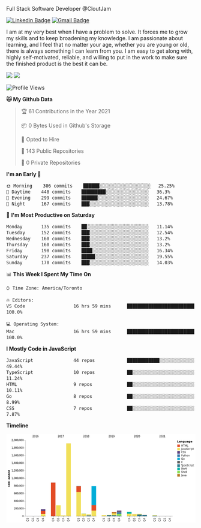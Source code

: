 Full Stack Software Developer @CloutJam

[![Linkedin Badge](https://img.shields.io/badge/-Jesse%20Okeya-6633cc?style=flat-square&logo=Linkedin&logoColor=white&link=https://www.linkedin.com/in/jesse-okeya-45a38510a/)](https://www.linkedin.com/in/jesse-okeya-45a38510a/) 
[![Gmail Badge](https://img.shields.io/badge/-jesseokeya@gmail.com-6633cc?style=flat-square&logo=Gmail&logoColor=white&link=mailto:jesseokeya@gmail.com)](mailto:jesseokeya@gmail.com)

I am at my very best when I have a problem to solve. It forces me to grow my skills and to keep broadening my knowledge. I am passionate about learning, and I feel that no matter your age, whether you are young or old, there is always something I can learn from you. I am easy to get along with, highly self-motivated, reliable, and willing to put in the work to make sure the finished product is the best it can be.

![](https://github-readme-stats.vercel.app/api?username=jesseokeya&show_icons=true&theme=radical) ![](https://github-readme-stats.vercel.app/api/top-langs/?username=jesseokeya&layout=compact&theme=radical)

<!--START_SECTION:waka-->
![Profile Views](http://img.shields.io/badge/Profile%20Views-6-blue)

**🐱 My Github Data** 

> 🏆 61 Contributions in the Year 2021
 > 
> 📦 0 Bytes Used in Github's Storage 
 > 
> 💼 Opted to Hire
 > 
> 📜 143 Public Repositories 
 > 
> 🔑 0 Private Repositories  
 > 
**I'm an Early 🐤** 

```text
🌞 Morning    306 commits    ██████░░░░░░░░░░░░░░░░░░░   25.25% 
🌆 Daytime    440 commits    █████████░░░░░░░░░░░░░░░░   36.3% 
🌃 Evening    299 commits    ██████░░░░░░░░░░░░░░░░░░░   24.67% 
🌙 Night      167 commits    ███░░░░░░░░░░░░░░░░░░░░░░   13.78%

```
📅 **I'm Most Productive on Saturday** 

```text
Monday       135 commits    ██░░░░░░░░░░░░░░░░░░░░░░░   11.14% 
Tuesday      152 commits    ███░░░░░░░░░░░░░░░░░░░░░░   12.54% 
Wednesday    160 commits    ███░░░░░░░░░░░░░░░░░░░░░░   13.2% 
Thursday     160 commits    ███░░░░░░░░░░░░░░░░░░░░░░   13.2% 
Friday       198 commits    ████░░░░░░░░░░░░░░░░░░░░░   16.34% 
Saturday     237 commits    █████░░░░░░░░░░░░░░░░░░░░   19.55% 
Sunday       170 commits    ███░░░░░░░░░░░░░░░░░░░░░░   14.03%

```


📊 **This Week I Spent My Time On** 

```text
⌚︎ Time Zone: America/Toronto

🔥 Editors: 
VS Code                  16 hrs 59 mins      █████████████████████████   100.0%

💻 Operating System: 
Mac                      16 hrs 59 mins      █████████████████████████   100.0%

```

**I Mostly Code in JavaScript** 

```text
JavaScript               44 repos            ████████████░░░░░░░░░░░░░   49.44% 
TypeScript               10 repos            ██░░░░░░░░░░░░░░░░░░░░░░░   11.24% 
HTML                     9 repos             ██░░░░░░░░░░░░░░░░░░░░░░░   10.11% 
Go                       8 repos             ██░░░░░░░░░░░░░░░░░░░░░░░   8.99% 
CSS                      7 repos             ██░░░░░░░░░░░░░░░░░░░░░░░   7.87%

```


**Timeline**

![Chart not found](https://raw.githubusercontent.com/jesseokeya/jesseokeya/master/charts/bar_graph.png) 


<!--END_SECTION:waka-->
